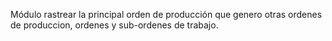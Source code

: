 Módulo rastrear la principal orden de producción que
genero otras ordenes de produccion, ordenes y sub-ordenes de trabajo.
